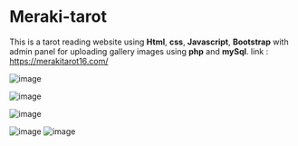 # Meraki-tarot
This is a tarot reading website using **Html**, **css**, **Javascript**, **Bootstrap**  with admin panel for uploading gallery images using **php** and **mySql**.
link : https://merakitarot16.com/

![image](https://github.com/manimaran-14/Meraki-tarot/assets/161288914/318c340a-bfdc-49b8-933d-cf1838c81680)

![image](https://github.com/manimaran-14/Meraki-tarot/assets/161288914/bc8b8652-d68e-410b-8be3-92db735a6b36)

![image](https://github.com/manimaran-14/Meraki-tarot/assets/161288914/a68e8afa-3577-4b43-adc7-e46a5e94668b)

![image](https://github.com/manimaran-14/Meraki-tarot/assets/161288914/2a9f29e5-0270-41d3-9455-05fcd126924f)
![image](https://github.com/manimaran-14/Meraki-tarot/assets/161288914/591889f0-36f1-4bd6-b182-6dd4ddd03f20)





